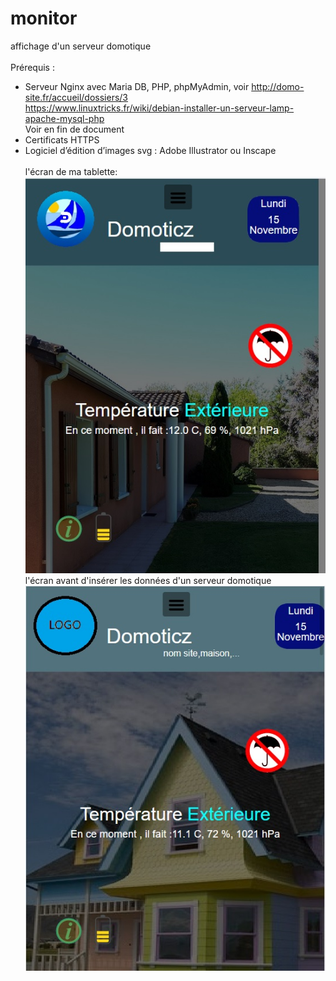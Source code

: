 # monitor
affichage d'un serveur domotique<br><br>
Prérequis :
-	Serveur Nginx avec Maria DB, PHP, phpMyAdmin, voir http://domo-site.fr/accueil/dossiers/3<br>
https://www.linuxtricks.fr/wiki/debian-installer-un-serveur-lamp-apache-mysql-php <br>
Voir en fin de document <br>
-	Certificats HTTPS<br>
-	Logiciel d’édition d’images svg : Adobe Illustrator ou Inscape<br><br> 
l'écran de ma tablette:<br>
<img src="readme_img/image1.jpg" alt="Screenshot1" style="max-width: 100%;"><br>
l'écran avant d'insérer les données d'un serveur domotique<br>
<img src="readme_img/image2.jpg" alt="Screenshot2" style="max-width: 100%;"><br>
